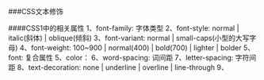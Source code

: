 ###CSS文本修饰

####CSS1中的相关属性
1、font-family: 字体类型
2、font-style: normal | italic(斜体) | oblique(倾斜)
3、font-variant: normal | small-caps(小型的大写字母)
4、font-weight: 100~900 | normal(400) | bold(700) | lighter | bolder
5、font: 复合属性
5、color：
6、word-spacing: 词间距
7、letter-spacing: 字符间距
8、text-decoration: none | underline | overline | line-through
9、
